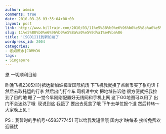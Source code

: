 ```yaml
---
author: admin
comments: true
date: 2010-03-26 03:35:04+00:00
layout: post
link: http://www.billrain.com/2010/03/11%e5%88%b0%e6%96%b0%e5%8a%a0%e5%9d%a1%e4%ba%86/
slug: 11%e5%88%b0%e6%96%b0%e5%8a%a0%e5%9d%a1%e4%ba%86
title: '[SGD1]11到新加坡了'
wordpress_id: 2004
categories:
- 帐如流水|COMMON
tags:
- Singapore
---
```


恩 一切顺利目前

昨晚飞机2305准时抵达新加坡樟宜国际机场 下飞机我就换了点新币买了张电话卡 然后去取托运的行李 然后出门打个车 司机讲中文 把地址告诉他 很方便就把我拉到了目的地 睡了一觉今早刚刚配置好无线网和手机上网 这下GG地图可以用了 出门不会迷路了哦  现说到这 我饿了 要出去觅食了哦 下午去单位报个道 然后转转～大家晚上见！

PS：我暂时的手机号+6583777451 可以给我发短信哦 国内才1块每条 接听免费欢迎骚扰
